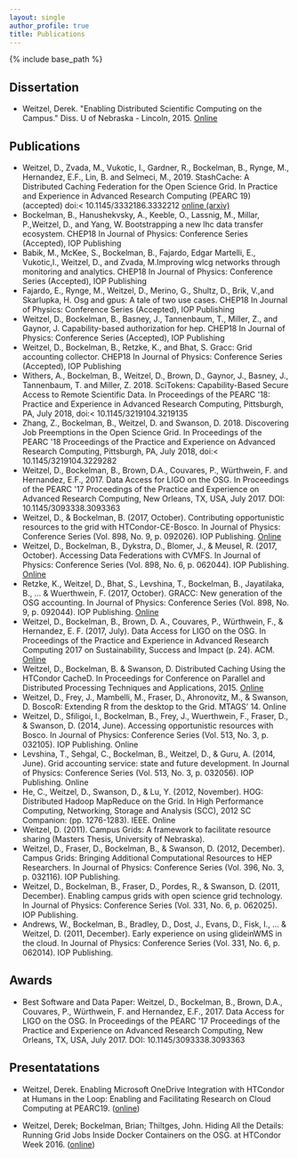 ```yaml
---
layout: single
author_profile: true
title: Publications
---
```


{% include base_path %}

## Dissertation

* Weitzel, Derek. "Enabling Distributed Scientific Computing on the Campus." Diss. U of Nebraska - Lincoln, 2015. [Online](http://digitalcommons.unl.edu/computerscidiss/88/)

## Publications
* Weitzel, D., Zvada, M., Vukotic, I., Gardner, R., Bockelman, B., Rynge, M., Hernandez, E.F., Lin, B. and Selmeci, M., 2019. StashCache: A Distributed Caching Federation for the Open Science Grid. In Practice and Experience in Advanced Research Computing (PEARC 19) (accepted) doi:< 10.1145/3332186.3332212 [online (arxiv)](https://arxiv.org/abs/1905.06911)
* Bockelman, B., Hanushekvsky, A., Keeble, O., Lassnig, M., Millar, P.,Weitzel, D., and Yang, W. Bootstrapping a new lhc data transfer ecosystem. CHEP18 In Journal of Physics: Conference Series (Accepted), IOP Publishing
* Babik, M., McKee, S., Bockelman, B., Fajardo, Edgar Martelli, E., Vukotic,I., Weitzel, D., and Zvada, M.Improving wlcg networks through monitoring and analytics. CHEP18 In Journal of Physics: Conference Series (Accepted), IOP Publishing
* Fajardo, E., Rynge, M., Weitzel, D., Merino, G., Shultz, D., Brik, V.,and Skarlupka, H. Osg and gpus: A tale of two use cases. CHEP18 In Journal of Physics: Conference Series (Accepted), IOP Publishing
* Weitzel, D., Bockelman, B., Basney, J., Tannenbaum, T., Miller, Z., and Gaynor, J. Capability-based authorization for hep. CHEP18 In Journal of Physics: Conference Series (Accepted), IOP Publishing
* Weitzel, D., Bockelman, B., Retzke, K., and Bhat, S. Gracc: Grid accounting collector. CHEP18 In Journal of Physics: Conference Series (Accepted), IOP Publishing
* Withers, A., Bockelman, B., Weitzel, D., Brown, D., Gaynor, J., Basney, J., Tannenbaum, T. and Miller, Z. 2018. SciTokens: Capability-Based Secure Access to Remote Scientific Data. In Proceedings of the PEARC '18: Practice and Experience in Advanced Research Computing, Pittsburgh, PA, July 2018, doi:< 10.1145/3219104.3219135
* Zhang, Z., Bockelman, B., Weitzel, D. and Swanson, D. 2018. Discovering Job Preemptions in the Open Science Grid. In Proceedings of the PEARC '18 Proceedings of the Practice and Experience on Advanced Research Computing, Pittsburgh, PA, July 2018, doi:< 10.1145/3219104.3229282
* Weitzel, D., Bockelman, B., Brown, D.A., Couvares, P., Würthwein, F. and Hernandez, E.F., 2017. Data Access for LIGO on the OSG. In Proceedings of the PEARC '17 Proceedings of the Practice and Experience on Advanced Research Computing, New Orleans, TX, USA, July 2017. DOI: 10.1145/3093338.3093363
* Weitzel, D., & Bockelman, B. (2017, October). Contributing opportunistic resources to the grid with HTCondor-CE-Bosco. In Journal of Physics: Conference Series (Vol. 898, No. 9, p. 092026). IOP Publishing. [Online](http://iopscience.iop.org/article/10.1088/1742-6596/898/9/092026/meta)
* Weitzel, D., Bockelman, B., Dykstra, D., Blomer, J., & Meusel, R. (2017, October). Accessing Data Federations with CVMFS. In Journal of Physics: Conference Series (Vol. 898, No. 6, p. 062044). IOP Publishing. [Online](http://iopscience.iop.org/article/10.1088/1742-6596/898/6/062044/meta)
* Retzke, K., Weitzel, D., Bhat, S., Levshina, T., Bockelman, B., Jayatilaka, B., ... & Wuerthwein, F. (2017, October). GRACC: New generation of the OSG accounting. In Journal of Physics: Conference Series (Vol. 898, No. 9, p. 092044). IOP Publishing. [Online](http://iopscience.iop.org/article/10.1088/1742-6596/898/9/092044/meta)
* Weitzel, D., Bockelman, B., Brown, D. A., Couvares, P., Würthwein, F., & Hernandez, E. F. (2017, July). Data Access for LIGO on the OSG. In Proceedings of the Practice and Experience in Advanced Research Computing 2017 on Sustainability, Success and Impact (p. 24). ACM. [Online](https://arxiv.org/abs/1705.06202)
* Weitzel, D., Bockelman, B. & Swanson, D. Distributed Caching Using the HTCondor CacheD. In Proceedings for Conference on Parallel and Distributed Processing Techniques and Applications, 2015. [Online](http://digitalcommons.unl.edu/hollandfacpub/4/)
* Weitzel, D., Frey, J., Mambelli, M., Fraser, D., Ahronovitz, M., & Swanson, D. BoscoR: Extending R from the desktop to the Grid. MTAGS’ 14. Online
* Weitzel, D., Sfiligoi, I., Bockelman, B., Frey, J., Wuerthwein, F., Fraser, D., & Swanson, D. (2014, June). Accessing opportunistic resources with Bosco. In Journal of Physics: Conference Series (Vol. 513, No. 3, p. 032105). IOP Publishing. Online
* Levshina, T., Sehgal, C., Bockelman, B., Weitzel, D., & Guru, A. (2014, June). Grid accounting service: state and future development. In Journal of Physics: Conference Series (Vol. 513, No. 3, p. 032056). IOP Publishing. Online
* He, C., Weitzel, D., Swanson, D., & Lu, Y. (2012, November). HOG: Distributed Hadoop MapReduce on the Grid. In High Performance Computing, Networking, Storage and Analysis (SCC), 2012 SC Companion: (pp. 1276-1283). IEEE. Online
* Weitzel, D. (2011). Campus Grids: A framework to facilitate resource sharing (Masters Thesis, University of Nebraska).
* Weitzel, D., Fraser, D., Bockelman, B., & Swanson, D. (2012, December). Campus Grids: Bringing Additional Computational Resources to HEP Researchers. In Journal of Physics: Conference Series (Vol. 396, No. 3, p. 032116). IOP Publishing.
* Weitzel, D., Bockelman, B., Fraser, D., Pordes, R., & Swanson, D. (2011, December). Enabling campus grids with open science grid technology. In Journal of Physics: Conference Series (Vol. 331, No. 6, p. 062025). IOP Publishing.
* Andrews, W., Bockelman, B., Bradley, D., Dost, J., Evans, D., Fisk, I., ... & Weitzel, D. (2011, December). Early experience on using glideinWMS in the cloud. In Journal of Physics: Conference Series (Vol. 331, No. 6, p. 062014). IOP Publishing.

## Awards
* Best Software and Data Paper: Weitzel, D., Bockelman, B., Brown, D.A., Couvares, P., Würthwein, F. and Hernandez, E.F., 2017. Data Access for LIGO on the OSG. In Proceedings of the PEARC '17 Proceedings of the Practice and Experience on Advanced Research Computing, New Orleans, TX, USA, July 2017. DOI: 10.1145/3093338.3093363

## Presentatations

* Weitzel, Derek. Enabling Microsoft OneDrive Integration with HTCondor at Humans in the Loop: Enabling and Facilitating Research on Cloud Computing at PEARC19.  ([online](/presentations/OneDrive-HTCondor-PEARC19.pdf))

* Weitzel, Derek; Bockelman, Brian; Thiltges, John.  Hiding All the Details: Running Grid Jobs Inside Docker Containers on the OSG. at HTCondor Week 2016.  ([online](https://research.cs.wisc.edu/htcondor//HTCondorWeek2016/presentations/WedWeitzel_DockerGridJobs.pdf))

